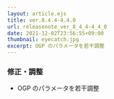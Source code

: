 ```yaml
---
layout: article.ejs
title: ver.8.4.4-4.4.0
url: releasenote_ver_8_4_4-4_4_0
date: 2021-12-02T23:56:55+09:00
thumbnail: eyecatch.jpg
excerpt: OGP のパラメータを若干調整
---
```


### 修正・調整

- OGP のパラメータを若干調整